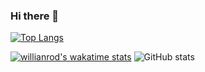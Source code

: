 ### Hi there 👋

<!--
**hwisaac/hwisaac** is a ✨ _special_ ✨ repository because its `README.md` (this file) appears on your GitHub profile.

Here are some ideas to get you started:

- 🔭 I’m currently working on ...
- 🌱 I’m currently learning ...
- 👯 I’m looking to collaborate on ...
- 🤔 I’m looking for help with ...
- 💬 Ask me about ...
- 📫 How to reach me: ...
- 😄 Pronouns: ...
- ⚡ Fun fact: ...
-->

[![Top Langs](https://github-readme-stats.vercel.app/api/top-langs/?username=hwisaac&hide=html&layout=compact)](https://github.com/hwisaac/github-readme-stats)

[![willianrod's wakatime stats](https://github-readme-stats.vercel.app/api/wakatime?username=hwisaac)](https://github.com/hwisaac/github-readme-stats)
![GitHub stats](https://github-readme-stats.vercel.app/api?username=hwisaac&show_icons=true&theme=radical)
<!--START_SECTION:waka-->
<!--END_SECTION:waka-->
